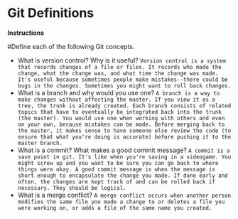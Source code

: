 # Git Definitions

**Instructions**

#Define each of the following Git concepts.

* What is version control?  Why is it useful?
```Version control is a system that records changes of a file or files. It records who made the change, what the change was, and what time the change was made. It's useful because sometimes people make mistakes--there could be bugs in the changes. Sometimes you might want to roll back changes.```
* What is a branch and why would you use one?
```A branch is a way to make changes without affecting the master. If you view it as a tree, the trunk is already created. Each branch consists of related topics that have to eventually be integrated back into the trunk (the master). You would use one when working with others and even on your own, because mistakes can be made. Before merging back to the master, it makes sense to have someone else review the code (to ensure that what you're doing is accurate) before pushing it to the master branch.```
* What is a commit? What makes a good commit message?
```A commit is a save point in git. It's like when you're saving in a videogame. You might screw up and you want to be sure you can go back to where things were okay. A good commit message is when the message is short enough to encapsulate the change you made. If done early and often, the changes are kept track of and can be rolled back if necessary. They should be logical.```
* What is a merge conflict?
```A merge conflict occurs when another person modifies the same file you made a change to or deletes a file you were working on, or adds a file of the same name you created.```